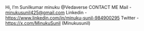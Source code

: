 Hi, I’m Sunilkumar minuku
@Vedaverse
CONTACT ME
Mail - minukusunil425@gmail.com
Linkedin - https://www.linkedin.com/in/minuku-sunil-984900295
Twitter - https://x.com/MinukuSunil   (Minukusunil)


<!---
minukusunilkumar1910/minukusunilkumar1910 is a ✨ special ✨ repository because its `README.md` (this file) appears on your GitHub profile.
You can click the Preview link to take a look at your changes.
--->
 
